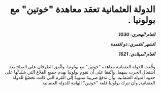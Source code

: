 <h1 dir="rtl">الدولة العثمانية تعقد معاهدة "خوتين" مع بولونيا .</h1>

<h5 dir="rtl">العام الهجري:  1030

الشهر القمري: ذو القعدة

العام الميلادي: 1621</h5>

<p dir="rtl">وقَّعت الدولة العثمانية معاهدة "خوتين" مع بولونيا، واتَّفق الطرفان على الصلح بعد اشتعال الحرب بينهما، واتَّفقا على أن تقوم بولونيا بهدم جميعِ القلاع التي شيَّدتْها على حدود الدولة العثمانية، وأن تدفعَ ضريبةً سنويةً إلى القرم التي كانت تخضَعُ للدولة العثمانية, وأن تترك بولونيا قلعة "خوتين" الهامة للدولة العثمانية.</p></br>
